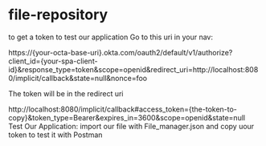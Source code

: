 # file-repository
to get a token to test our application
Go to this uri in your nav:

https://{your-octa-base-uri}.okta.com/oauth2/default/v1/authorize?client_id={your-spa-client-id}&response_type=token&scope=openid&redirect_uri=http://localhost:8080/implicit/callback&state=null&nonce=foo

The token will be in the redirect uri

http://localhost:8080/implicit/callback#access_token={the-token-to-copy}&token_type=Bearer&expires_in=3600&scope=openid&state=null <br/>
Test Our Application:
import our file with File_manager.json and copy uour token to test it with Postman
